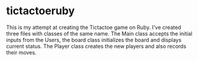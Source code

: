 # tictactoeruby

This is my attempt at creating the Tictactoe game on Ruby. I've created three files with classes of the same name. The Main class accepts the initial inputs from the Users, the board class initializes the board and displays current status. The Player class creates the new players and also records their moves. 
